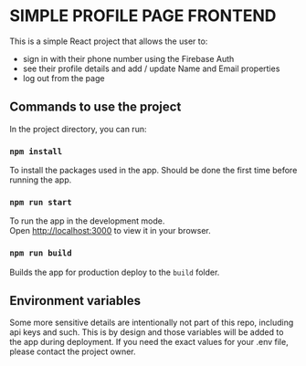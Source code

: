 # SIMPLE PROFILE PAGE FRONTEND

This is a simple React project that allows the user to:
- sign in with their phone number using the Firebase Auth 
- see their profile details and add / update Name and Email properties
- log out from the page

## Commands to use the project

In the project directory, you can run:

### `npm install`

To install the packages used in the app. Should be done the first time before running the app.

### `npm run start`

To run the app in the development mode.\
Open [http://localhost:3000](http://localhost:3000) to view it in your browser.

### `npm run build`

Builds the app for production deploy to the `build` folder.

## Environment variables

Some more sensitive details are intentionally not part of this repo, including api keys and such. This is by design and those variables will be added to the app during deployment. If you need the exact values for your .env file, please contact the project owner. 